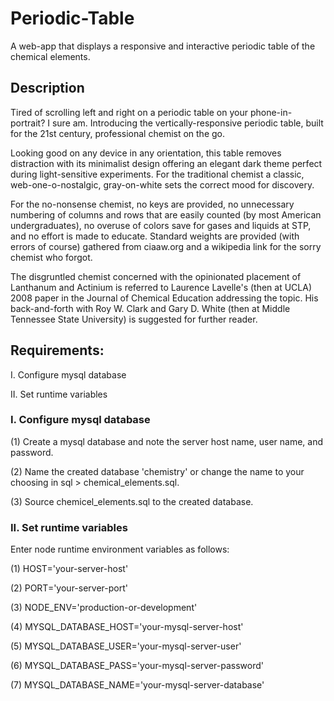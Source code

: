 # Periodic-Table
A web-app that displays a responsive and interactive periodic table of the
chemical elements.

## Description
Tired of scrolling left and right on a periodic table on your
phone-in-portrait? I sure am. Introducing the vertically-responsive periodic
table, built for the 21st century, professional chemist on the go.

Looking good on any device in any orientation, this table removes distraction
with its minimalist design offering an elegant dark theme perfect during
light-sensitive experiments. For the traditional chemist a classic,
web-one-o-nostalgic, gray-on-white sets the correct mood for discovery.

For the no-nonsense chemist, no keys are provided, no unnecessary numbering of
columns and rows that are easily counted (by most American undergraduates), no
overuse of colors save for gases and liquids at STP, and no effort is made to
educate. Standard weights are provided (with errors of course) gathered from
ciaaw.org and a wikipedia link for the sorry chemist who forgot.

The disgruntled chemist concerned with the opinionated placement of Lanthanum
and Actinium is referred to Laurence Lavelle's (then at UCLA) 2008 paper in the
Journal of Chemical Education addressing the topic. His back-and-forth with Roy
W. Clark and Gary D. White (then at Middle Tennessee State University) is
suggested for further reader.

## Requirements:
I. Configure mysql database

II. Set runtime variables

### I. Configure mysql database
(1) Create a mysql database and note the server host name, user name, and
password.

(2) Name the created database 'chemistry' or change the name to your choosing
in sql > chemical_elements.sql.

(3) Source chemicel_elements.sql to the created database.

### II. Set runtime variables
Enter node runtime environment variables as follows:

(1) HOST='your-server-host'

(2) PORT='your-server-port'

(3) NODE_ENV='production-or-development'

(4) MYSQL_DATABASE_HOST='your-mysql-server-host'

(5) MYSQL_DATABASE_USER='your-mysql-server-user'

(6) MYSQL_DATABASE_PASS='your-mysql-server-password'

(7) MYSQL_DATABASE_NAME='your-mysql-server-database'